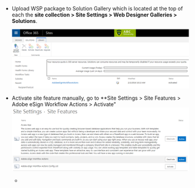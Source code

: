 - Upload WSP package to Solution Gallery which is located at the top of each the **site collection > Site Settings > Web Designer Galleries > Solutions**.  
    
	![alt text](screenshots/office-365-solution-gallery.PNG "Upload WSP to Solutions Gallery")
- Activate site feature manually, go to **Site Settings > Site Features > Adobe eSign Workflow Actions > Activate"
    ![alt text](screenshots/office-365-feature-activate.PNG "Activate Site Feature")
    
  
  - 
  
    
